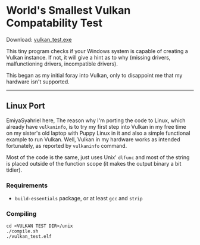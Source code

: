 # World's Smallest Vulkan Compatability Test

Download: [vulkan_test.exe](https://github.com/skeeto/vulkan-test/releases/download/1.0.2/vulkan_test.exe)

This tiny program checks if your Windows system is capable of creating
a Vulkan instance. If not, it will give a hint as to why (missing
drivers, malfunctioning drivers, incompatible drivers).

This began as my initial foray into Vulkan, only to disappoint me that
my hardware isn't supported.
__________________
## Linux Port
EmiyaSyahriel here, The reason why I'm porting the code to Linux, which
already have `vulkaninfo`, is to try my first step into Vulkan in my
free time on my sister's old laptop with Puppy Linux in it and also
a simple functional example to run Vulkan. Well, Vulkan in my hardware
works as intended fortunately, as reported by `vulkaninfo` command.

Most of the code is the same, just uses Unix' `dlfunc` and most of
the string is placed outside of the function scope (it makes the
output binary a bit tidier).

### Requirements
- `build-essentials` package, or at least `gcc` and `strip` 

### Compiling
```
cd <VULKAN TEST DIR>/unix
./compile.sh
./vulkan_test.elf
```
